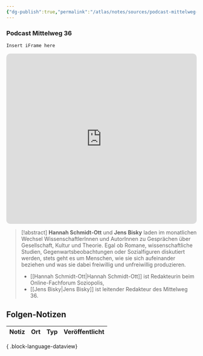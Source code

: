 ```yaml
---
{"dg-publish":true,"permalink":"/atlas/notes/sources/podcast-mittelweg-36/","tags":["class/sourceNote","subclass/podcast"],"noteIcon":""}
---
```


### Podcast Mittelweg 36 

`Insert iFrame here`
<iframe allow="autoplay *; encrypted-media *; fullscreen *; clipboard-write" frameborder="0" height="450" style="width:100%;max-width:660px;overflow:hidden;border-radius:10px;" sandbox="allow-forms allow-popups allow-same-origin allow-scripts allow-storage-access-by-user-activation allow-top-navigation-by-user-activation" src="https://embed.podcasts.apple.com/de/podcast/mittelweg-36/id1607735590"></iframe>

> [!abstract] 
> **Hannah Schmidt-Ott** und **Jens Bisky** laden im monatlichen Wechsel WissenschaftlerInnen und AutorInnen zu Gesprächen über Gesellschaft, Kultur und Theorie. 
> Egal ob Romane, wissenschaftliche Studien, Gegenwartsbeobachtungen oder Sozialfiguren diskutiert werden, stets geht es um Menschen, wie sie sich aufeinander beziehen und was sie dabei freiwillig und unfreiwillig produzieren.
> 
> - [[Hannah Schmidt-Ott\|Hannah Schmidt-Ott]] ist Redakteurin beim Online-Fachforum Soziopolis, 
> - [[Jens Bisky\|Jens Bisky]] ist leitender Redakteur des Mittelweg 36.
> 


## Folgen-Notizen
| Notiz | Ort | Typ | Veröffentlicht |
| ----- | --- | --- | -------------- |

{ .block-language-dataview}

